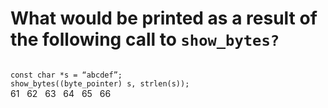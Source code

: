 # What would be printed as a result of the following call to <code>show_bytes?</code>  

<code>
const char *s = “abcdef”;  
show_bytes((byte_pointer) s, strlen(s));
</code>  
61&nbsp;&nbsp;&nbsp;62&nbsp;&nbsp;&nbsp;63&nbsp;&nbsp;&nbsp;64&nbsp;&nbsp;&nbsp;65&nbsp;&nbsp;&nbsp;66
